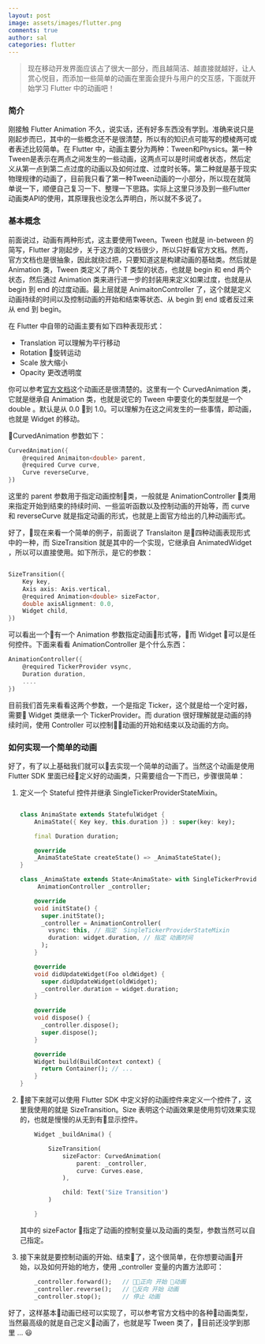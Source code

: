 ```yaml
---
layout: post
image: assets/images/flutter.png
comments: true
author: sal
categories: flutter
---
```

> 现在移动开发界面应该占了很大一部分，而且越简洁、越直接就越好，让人赏心悦目，而添加一些简单的动画在里面会提升与用户的交互感，下面就开始学习 Flutter 中的动画吧！

### 简介
刚接触 Flutter Animation 不久，说实话，还有好多东西没有学到。准确来说只是刚起步而已，其中的一些概念还不是很清楚，所以有的知识点可能写的模棱两可或者表述比较简单。在 Flutter 中，动画主要分为两种：Tween和Physics。第一种Tween是表示在两点之间发生的一些动画，这两点可以是时间或者状态，然后定义从第一点到第二点过度的动画以及如何过度、过度时长等。第二种就是基于现实物理规律的动画了，目前我只看了第一种Tween动画的一小部分，所以现在就简单说一下，顺便自己复习一下、整理一下思路。实际上这里只涉及到一些Flutter动画类API的使用，其原理我也没怎么弄明白，所以就不多说了。

### 基本概念
前面说过，动画有两种形式，这主要使用Tween。Tween<T> 也就是 in-between 的简写，Flutter 才刚起步，关于这方面的文档很少，所以只好看官方文档。然而，官方文档也是很抽象，因此就绕过把，只要知道这是构建动画的基础类。然后就是 Animation<T> 类，Tween<T> 类定义了两个 T 类型的状态，也就是 begin 和 end 两个状态，然后通过 Animation<T> 类来进行进一步的封装用来定义如果过度，也就是从 begin 到 end 的过度动画。最上层就是 AnimaitonController 了，这个就是定义动画持续的时间以及控制动画的开始和结束等状态、从 begin 到 end 或者反过来 从 end 到 begin。

在 Flutter 中自带的动画主要有如下四种表现形式：

 - Translation 可以理解为平行移动
 - Rotation 旋转运动
 - Scale  放大缩小
 - Opacity 更改透明度

你可以参考[官方文档](https://docs.flutter.io/flutter/animation/Curves-class.html)这个动画还是很清楚的。这里有一个 CurvedAnimation 类，它就是继承自 Animation<double> 类，也就是说它的 Tween 中要变化的类型就是一个 double 。默认是从 0.0 到 1.0。可以理解为在这之间发生的一些事情，即动画，也就是 Widget 的移动。

CurvedAnimation 参数如下：

```dart
CurvedAnimation({
    @required Animaiton<double> parent, 
    @required Curve curve,
    Curve reverseCurve,
})
```

这里的 parent 参数用于指定动画控制类，一般就是 AnimationController 类用来指定开始到结束的持续时间、一些监听函数以及控制动画的开始等，而 curve 和 reverseCurve 就是指定动画的形式，也就是上面官方给出的几种动画形式。

好了，现在来看一个简单的例子，前面说了 Translaiton 是四种动画表现形式中的一种，而 SizeTransition 就是其中的一个实现，它继承自 AnimatedWidget ，所以可以直接使用。如下所示，是它的参数：

```dart

SizeTransition({
    Key key,
    Axis axis: Axis.vertical,
    @required Animation<double> sizeFactor,
    double axisAlignment: 0.0,
    Widget child,
})

```

可以看出一个有一个  Animation<double> 参数指定动画形式等，而 Widget 可以是任何控件。下面来看看 AnimationController 是个什么东西：

```dart
AnimationController({
    @required TickerProvider vsync,
    Duration duration,
    ....
})
```

目前我们首先来看看这两个参数，一个是指定 Ticker，这个就是给一个定时器，需要 Widget 类继承一个 TickerProvider。而 duration 很好理解就是动画的持续时间，使用 Controller 可以控制动画的开始和结束以及动画的方向。


### 如何实现一个简单的动画
好了，有了以上基础我们就可以去实现一个简单的动画了。当然这个动画是使用 Flutter SDK 里面已经定义好的动画类，只需要组合一下而已，步骤很简单：

1. 定义一个 Stateful 控件并继承 SingleTickerProviderStateMixin。

    ```dart

    class AnimaState extends StatefulWidget {
        AnimaState({ Key key, this.duration }) : super(key: key);

        final Duration duration;

        @override
        _AnimaStateState createState() => _AnimaStateState();
    }

    class _AnimaState extends State<AnimaState> with SingleTickerProviderStateMixin {
         AnimationController _controller;

        @override
        void initState() {
          super.initState();
          _controller = AnimationController(
            vsync: this, // 指定  SingleTickerProviderStateMixin
            duration: widget.duration, // 指定 动画时间
          );
        }

        @override
        void didUpdateWidget(Foo oldWidget) {
          super.didUpdateWidget(oldWidget);
          _controller.duration = widget.duration;
        }

        @override
        void dispose() {
          _controller.dispose();
          super.dispose();
        }

        @override
        Widget build(BuildContext context) {
          return Container(); // ...
        }
    }
    ```
 2. 接下来就可以使用 Flutter SDK 中定义好的动画控件来定义一个控件了，这里我使用的就是 SizeTransition。Size 表明这个动画效果是使用剪切效果实现的，也就是慢慢的从无到有显示控件。

    ```dart
        Widget _buildAnima() {

            SizeTransition(
                sizeFactor: CurvedAnimation(
                    parent: _controller,
                    curve: Curves.ease,
                ),

                child: Text('Size Transition')
            )

        }
    ```
    其中的 sizeFactor 指定了动画的控制变量以及动画的类型，参数当然可以自己指定。

 3. 接下来就是要控制动画的开始、结束了，这个很简单，在你想要动画开始，以及如何开始的地方，使用 _controller 变量的内置方法即可：

    ```dart
        _controller.forward();   // 正向 开始 动画
        _controller.reverse();   // 反向 开始 动画
        _controller.stop();      // 停止 动画
    ```

好了，这样基本动画已经可以实现了，可以参考官方文档中的各种动画类型，当然最高级的就是自己定义动画了，也就是写 Tween<T> 类了，目前还没学到那里 ... 😃